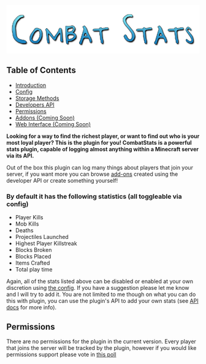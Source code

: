 <span id="top">![/assets/logo1.png](/assets/logo1.png)</span>

## Table of Contents
- [Introduction](#intro)
- [Config](/config)
- [Storage Methods](/storage)
- [Developers API](/api)
- [Permissions](#permissions)
- [Addons (Coming Soon)](/addons)
- [Web Interface (Coming Soon)](/web-interface)

<span id="intro"></span>**Looking for a way to find the richest player, or want to find out who is your most loyal player? This is the plugin for you! CombatStats is a powerful stats plugin, capable of logging almost anything within a Minecraft server via its API.**

Out of the box this plugin can log many things about players that join your server, if you want more you can browse [add-ons](/addons) created using the developer API or create something yourself!

### By default it has the following statistics (all toggleable via config)

- Player Kills
- Mob Kills
- Deaths
- Projectiles Launched
- Highest Player Killstreak
- Blocks Broken
- Blocks Placed
- Items Crafted
- Total play time

Again, all of the stats listed above can be disabled or enabled at your own discretion using [the config](/config). If you have a suggestion please let me know and I will try to add it.
You are not limited to me though on what you can do this with plugin, you can use the plugin's API to add your own stats (see [API docs](/api) for more info).

## <span id="permissions">Permissions</span>
There are no permissions for the plugin in the current version. Every player that joins the server will be tracked by the plugin, however if you would like permissions support please vote in [this poll](http://poll.pw/475)
